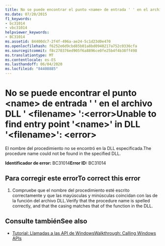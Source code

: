 ```yaml
---
title: No se puede encontrar el punto <name> de entrada ' ' en el archivo DLL ' <filename> ':<error>
ms.date: 07/20/2015
f1_keywords:
- bc31014
- vbc31014
helpviewer_keywords:
- BC31014
ms.assetid: 84400dc7-2f4f-496a-ae24-5c1d23d0e470
ms.openlocfilehash: f6252e6d9cbd85b01a8bd0940217a752c0336cfa
ms.sourcegitcommit: f8c270376ed905f6a8896ce0fe25b4f4b38ff498
ms.translationtype: MT
ms.contentlocale: es-ES
ms.lasthandoff: 06/04/2020
ms.locfileid: "84408885"
---
```

# <a name="unable-to-find-entry-point-name-in-dll-filename-error"></a><span data-ttu-id="1366b-102">No se puede encontrar el punto \<name> de entrada ' ' en el archivo DLL ' \<filename> ':\<error></span><span class="sxs-lookup"><span data-stu-id="1366b-102">Unable to find entry point '\<name>' in DLL '\<filename>': \<error></span></span>
<span data-ttu-id="1366b-103">El nombre del procedimiento no se encontró en la DLL especificada.</span><span class="sxs-lookup"><span data-stu-id="1366b-103">The procedure name could not be found in the specified DLL.</span></span>  
  
 <span data-ttu-id="1366b-104">**Identificador de error:** BC31014</span><span class="sxs-lookup"><span data-stu-id="1366b-104">**Error ID:** BC31014</span></span>  
  
## <a name="to-correct-this-error"></a><span data-ttu-id="1366b-105">Para corregir este error</span><span class="sxs-lookup"><span data-stu-id="1366b-105">To correct this error</span></span>  
  
1. <span data-ttu-id="1366b-106">Compruebe que el nombre del procedimiento esté escrito correctamente y que las mayúsculas y minúsculas coincidan con las de la función del archivo DLL.</span><span class="sxs-lookup"><span data-stu-id="1366b-106">Verify that the procedure name is spelled correctly, and that the casing matches that of the function in the DLL.</span></span>  
  
## <a name="see-also"></a><span data-ttu-id="1366b-107">Consulte también</span><span class="sxs-lookup"><span data-stu-id="1366b-107">See also</span></span>

- [<span data-ttu-id="1366b-108">Tutorial: Llamadas a las API de Windows</span><span class="sxs-lookup"><span data-stu-id="1366b-108">Walkthrough: Calling Windows APIs</span></span>](../programming-guide/com-interop/walkthrough-calling-windows-apis.md)
